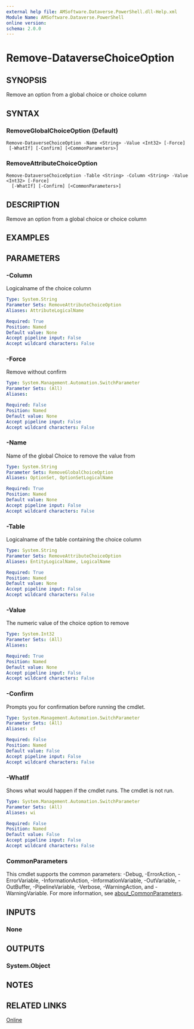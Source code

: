 ```yaml
---
external help file: AMSoftware.Dataverse.PowerShell.dll-Help.xml
Module Name: AMSoftware.Dataverse.PowerShell
online version:
schema: 2.0.0
---
```


# Remove-DataverseChoiceOption

## SYNOPSIS
Remove an option from a global choice or choice column

## SYNTAX

### RemoveGlobalChoiceOption (Default)
```
Remove-DataverseChoiceOption -Name <String> -Value <Int32> [-Force] 
 [-WhatIf] [-Confirm] [<CommonParameters>]
```

### RemoveAttributeChoiceOption
```
Remove-DataverseChoiceOption -Table <String> -Column <String> -Value <Int32> [-Force]
  [-WhatIf] [-Confirm] [<CommonParameters>]
```

## DESCRIPTION
Remove an option from a global choice or choice column

## EXAMPLES

## PARAMETERS

### -Column
Logicalname of the choice column

```yaml
Type: System.String
Parameter Sets: RemoveAttributeChoiceOption
Aliases: AttributeLogicalName

Required: True
Position: Named
Default value: None
Accept pipeline input: False
Accept wildcard characters: False
```

### -Force
Remove without confirm

```yaml
Type: System.Management.Automation.SwitchParameter
Parameter Sets: (All)
Aliases:

Required: False
Position: Named
Default value: None
Accept pipeline input: False
Accept wildcard characters: False
```

### -Name
Name of the global Choice to remove the value from

```yaml
Type: System.String
Parameter Sets: RemoveGlobalChoiceOption
Aliases: OptionSet, OptionSetLogicalName

Required: True
Position: Named
Default value: None
Accept pipeline input: False
Accept wildcard characters: False
```

### -Table
Logicalname of the table containing the choice column

```yaml
Type: System.String
Parameter Sets: RemoveAttributeChoiceOption
Aliases: EntityLogicalName, LogicalName

Required: True
Position: Named
Default value: None
Accept pipeline input: False
Accept wildcard characters: False
```

### -Value
The numeric value of the choice option to remove

```yaml
Type: System.Int32
Parameter Sets: (All)
Aliases:

Required: True
Position: Named
Default value: None
Accept pipeline input: False
Accept wildcard characters: False
```

### -Confirm
Prompts you for confirmation before running the cmdlet.

```yaml
Type: System.Management.Automation.SwitchParameter
Parameter Sets: (All)
Aliases: cf

Required: False
Position: Named
Default value: False
Accept pipeline input: False
Accept wildcard characters: False
```

### -WhatIf
Shows what would happen if the cmdlet runs. The cmdlet is not run.

```yaml
Type: System.Management.Automation.SwitchParameter
Parameter Sets: (All)
Aliases: wi

Required: False
Position: Named
Default value: False
Accept pipeline input: False
Accept wildcard characters: False
```

### CommonParameters
This cmdlet supports the common parameters: -Debug, -ErrorAction, -ErrorVariable, -InformationAction, -InformationVariable, -OutVariable, -OutBuffer, -PipelineVariable, -Verbose, -WarningAction, and -WarningVariable. For more information, see [about_CommonParameters](http://go.microsoft.com/fwlink/?LinkID=113216).

## INPUTS

### None
## OUTPUTS

### System.Object
## NOTES

## RELATED LINKS

[Online](https://github.com/AMSoftwareNL/DataversePowershell/blob/main/docs/Remove-DataverseChoiceOption.md)


